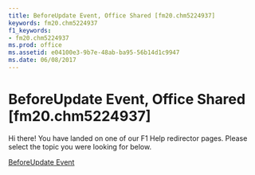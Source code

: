 ```yaml
---
title: BeforeUpdate Event, Office Shared [fm20.chm5224937]
keywords: fm20.chm5224937
f1_keywords:
- fm20.chm5224937
ms.prod: office
ms.assetid: e04100e3-9b7e-48ab-ba95-56b14d1c9947
ms.date: 06/08/2017
---
```



# BeforeUpdate Event, Office Shared [fm20.chm5224937]

Hi there! You have landed on one of our F1 Help redirector pages. Please select the topic you were looking for below.

[BeforeUpdate Event](http://msdn.microsoft.com/library/ccf0fa5d-a069-cba6-5725-072b141fa80b%28Office.15%29.aspx)

